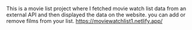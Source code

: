 This is a movie list project where I fetched movie watch list data from an external API and then displayed the data on the website. you can add or remove films from your list.                                                                                                                                                                  https://moviewatchlist1.netlify.app/      
 
